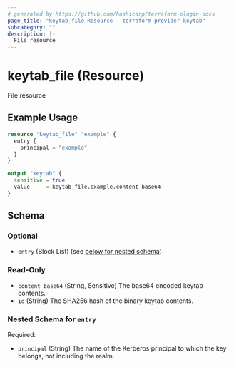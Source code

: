 ```yaml
---
# generated by https://github.com/hashicorp/terraform-plugin-docs
page_title: "keytab_file Resource - terraform-provider-keytab"
subcategory: ""
description: |-
  File resource
---
```


# keytab_file (Resource)

File resource

## Example Usage

```terraform
resource "keytab_file" "example" {
  entry {
    principal = "example"
  }
}

output "keytab" {
  sensitive = true
  value     = keytab_file.example.content_base64
}
```

<!-- schema generated by tfplugindocs -->
## Schema

### Optional

- `entry` (Block List) (see [below for nested schema](#nestedblock--entry))

### Read-Only

- `content_base64` (String, Sensitive) The base64 encoded keytab contents.
- `id` (String) The SHA256 hash of the binary keytab contents.

<a id="nestedblock--entry"></a>
### Nested Schema for `entry`

Required:

- `principal` (String) The name of the Kerberos principal to which the key belongs, not including the realm.


